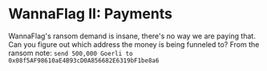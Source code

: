 # WannaFlag II: Payments

WannaFlag's ransom demand is insane, there's no way we are paying that. Can you figure out which address the money is being funneled to?
From the ransom note: `send 500,000 Goerli to 0x08f5AF98610aE4B93cD0A856682E6319bF1be8a6`
